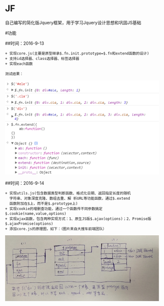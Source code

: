 # JF
自己编写的简化版Jquery框架，用于学习Jquery设计思想和巩固JS基础

#功能

##时间：2016-9-13
````
+ 实现core.js(主要是原型继承$.fn.init.prototype=$.fn和extend函数的设计)
+ 支持id选择器、class选择器、标签选择器
+ 实现each函数

测试结果：
````
![测试结果](./test.png)



##时间：2016-9-14
````
+ 实现utils.js(包含数据类型判断函数、格式化日期、返回指定长度的随机
  字符串、对象深度克隆、数组去重、解 析URL等功能函数，通过$.extend
  函数附加在$上，而不是$.prototype上)
+ 实现cookie的增删查功能，通过一个函数传不同参数搞定$.cookie(name,value,options)
+ 实现ajax函数，包含两种实现方式：1、原生JS版$.ajax(options)；2、Promise版$.ajaxPromise(options)
+ 添加core.js的原理图，如下：（图片来自大搜车前端团队）
````
![JF核心原理](./core.jpg)

